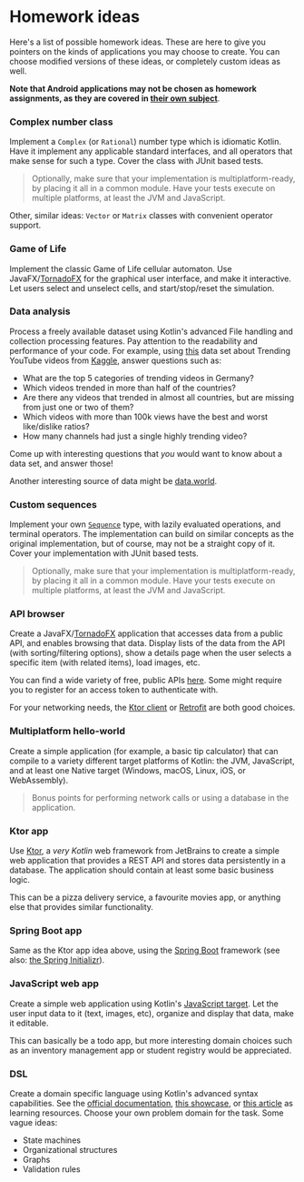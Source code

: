 # Homework ideas

Here's a list of possible homework ideas. These are here to give you pointers on the kinds of applications you may choose to create. You can choose modified versions of these ideas, or completely custom ideas as well.

**Note that Android applications may not be chosen as homework assignments, as they are covered in [their own subject](https://www.aut.bme.hu/Course/android)**.

### Complex number class

Implement a `Complex` (or `Rational`) number type which is idiomatic Kotlin. Have it implement any applicable standard interfaces, and all operators that make sense for such a type. Cover the class with JUnit based tests.

>Optionally, make sure that your implementation is multiplatform-ready, by placing it all in a common module. Have your tests execute on multiple platforms, at least the JVM and JavaScript.

Other, similar ideas: `Vector` or `Matrix` classes with convenient operator support.

### Game of Life

Implement the classic Game of Life cellular automaton. Use JavaFX/[TornadoFX](https://tornadofx.io/) for the graphical user interface, and make it interactive. Let users select and unselect cells, and start/stop/reset the simulation.

### Data analysis

Process a freely available dataset using Kotlin's advanced File handling and collection processing features. Pay attention to the readability and performance of your code. For example, using [this](https://www.kaggle.com/datasnaek/youtube-new) data set about Trending YouTube videos from [Kaggle](https://www.kaggle.com), answer questions such as:

- What are the top 5 categories of trending videos in Germany?
- Which videos trended in more than half of the countries?
- Are there any videos that trended in almost all countries, but are missing from just one or two of them?
- Which videos with more than 100k views have the best and worst like/dislike ratios?
- How many channels had just a single highly trending video?

Come up with interesting questions that *you* would want to know about a data set, and answer those!

Another interesting source of data might be [data.world](https://data.world/datasets/open-data).

### Custom sequences

Implement your own [`Sequence`](https://kotlinlang.org/docs/reference/sequences.html) type, with lazily evaluated operations, and terminal operators. The implementation can build on similar concepts as the original implementation, but of course, may not be a straight copy of it. Cover your implementation with JUnit based tests.

>Optionally, make sure that your implementation is multiplatform-ready, by placing it all in a common module. Have your tests execute on multiple platforms, at least the JVM and JavaScript.

### API browser

Create a JavaFX/[TornadoFX](https://tornadofx.io/) application that accesses data from a public API, and enables browsing that data. Display lists of the data from the API (with sorting/filtering options), show a details page when the user selects a specific item (with related items), load images, etc.

You can find a wide variety of free, public APIs [here](https://github.com/public-apis/public-apis). Some might require you to register for an access token to authenticate with.

For your networking needs, the [Ktor client](https://ktor.io/clients/http-client.html) or [Retrofit](https://square.github.io/retrofit/) are both good choices.

### Multiplatform hello-world

Create a simple application (for example, a basic tip calculator) that can compile to a variety different target platforms of Kotlin: the JVM, JavaScript, and at least one Native target (Windows, macOS, Linux, iOS, or WebAssembly).

>Bonus points for performing network calls or using a database in the application.

### Ktor app

Use [Ktor](https://ktor.io/), a *very Kotlin* web framework from JetBrains to create a simple web application that provides a REST API and stores data persistently in a database. The application should contain at least some basic business logic.

This can be a pizza delivery service, a favourite movies app, or anything else that provides similar functionality.

### Spring Boot app

Same as the Ktor app idea above, using the [Spring Boot](https://spring.io/projects/spring-boot) framework (see also: [the Spring Initializr](https://start.spring.io/)).

### JavaScript web app

Create a simple web application using Kotlin's [JavaScript target](https://kotlinlang.org/docs/reference/js-overview.html). Let the user input data to it (text, images, etc), organize and display that data, make it editable.

This can basically be a todo app, but more interesting domain choices such as an inventory management app or student registry would be appreciated.

### DSL

Create a domain specific language using Kotlin's advanced syntax capabilities. See the [official documentation](https://kotlinlang.org/docs/reference/type-safe-builders.html), [this showcase](https://www.grokkingandroid.com/creating-kotlin-dsls/), or [this article](https://zsmb.co/kotlin-dsl-design-with-village-dsl/) as learning resources. Choose your own problem domain for the task. Some vague ideas:
 
- State machines
- Organizational structures
- Graphs
- Validation rules